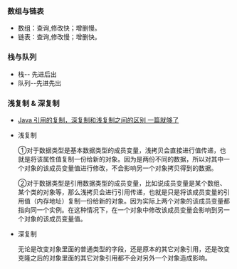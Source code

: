 
### 数组与链表
  * 数组：查询,修改快；增删慢。
  * 链表：查询,修改慢；增删快。

### 栈与队列
  * 栈-- 先进后出 
  * 队列--先进先出

### 浅复制 & 深复制
  * [Java 引用的复制，深复制和浅复制之间的区别 一篇就够了
](https://blog.csdn.net/qq_39455116/article/details/82886328)
  * 浅复制
  
    ①对于数据类型是基本数据类型的成员变量，浅拷贝会直接进行值传递，也就是将该属性值复制一份给新的对象。因为是两份不同的数据，所以对其中一个对象的该成员变量值进行修改，不会影响另一个对象拷贝得到的数据。

    ②对于数据类型是引用数据类型的成员变量，比如说成员变量是某个数组、某个类的对象等，那么浅拷贝会进行引用传递，也就是只是将该成员变量的引用值（内存地址）复制一份给新的对象。因为实际上两个对象的该成员变量都指向同一个实例。在这种情况下，在一个对象中修改该成员变量会影响到另一个对象的该成员变量值。
  
  * 深复制
  
    无论是改变对象里面的普通类型的字段，还是原本的其它对象引用，还是改变克隆之后的对象里面的其它对象引用都不会对另外一个对象造成影响。

